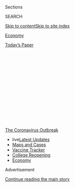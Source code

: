 <div id="app">

<div>

<div>

<div>

<div class="NYTAppHideMasthead css-1q2w90k e1suatyy0">

<div class="section css-ui9rw0 e1suatyy2">

<div class="css-eph4ug er09x8g0">

<div class="css-6n7j50">

</div>

<span class="css-1dv1kvn">Sections</span>

<div class="css-10488qs">

<span class="css-1dv1kvn">SEARCH</span>

</div>

[Skip to content](#site-content)[Skip to site
index](#site-index)

</div>

<div id="masthead-section-label" class="css-1wr3we4 eaxe0e00">

[Economy](https://www.nytimes3xbfgragh.onion/section/business/economy)

</div>

<div class="css-10698na e1huz5gh0">

</div>

</div>

<div id="masthead-bar-one" class="section hasLinks css-15hmgas e1csuq9d3">

<div class="css-uqyvli e1csuq9d0">

</div>

<div class="css-1uqjmks e1csuq9d1">

</div>

<div class="css-9e9ivx">

[](https://myaccount.nytimes3xbfgragh.onion/auth/login?response_type=cookie&client_id=vi)

</div>

<div class="css-1bvtpon e1csuq9d2">

[Today’s
Paper](https://www.nytimes3xbfgragh.onion/section/todayspaper)

</div>

</div>

</div>

</div>

<div data-aria-hidden="false">

<div id="site-content" data-role="main">

<div>

<div class="css-1aor85t" style="opacity:0.000000001;z-index:-1;visibility:hidden">

<div class="css-1hqnpie">

<div class="css-epjblv">

<span class="css-17xtcya">[Economy](/section/business/economy)</span><span class="css-x15j1o">|</span><span class="css-fwqvlz">Private
Equity Firm Pushes for Broader Access to Fed Lending
Program</span>

</div>

<div class="css-k008qs">

<div class="css-1iwv8en">

<span class="css-18z7m18"></span>

<div>

</div>

</div>

<span class="css-1n6z4y">https://nyti.ms/3bTQIPg</span>

<div class="css-1705lsu">

<div class="css-4xjgmj">

<div class="css-4skfbu" data-role="toolbar" data-aria-label="Social Media Share buttons, Save button, and Comments Panel with current comment count" data-testid="share-tools">

  - 
  - 
  - 
  - 
    
    <div class="css-6n7j50">
    
    </div>

  - 

</div>

</div>

</div>

</div>

</div>

</div>

<div id="NYT_TOP_BANNER_REGION" class="css-13pd83m">

<div>

<div id="styln-prism-menu-1592847958612" class="section interactive-content interactive-size-medium css-1edisqu">

<div class="css-17ih8de interactive-body">

<div id="scroll-container" class="css-1gj85ro">

[<span class="styln-title-wrap"><span class="css-1pje3qr">The
Coronavirus</span><span class="css-1pje3qr">
Outbreak</span></span>](https://www.nytimes3xbfgragh.onion/news-event/coronavirus?action=click&pgtype=Article&state=default&region=TOP_BANNER&context=storylines_menu)

  - <span class="css-kqxiym" data-emphasize="true">live</span>[Latest
    Updates](https://www.nytimes3xbfgragh.onion/2020/08/03/world/coronavirus-covid-19.html?action=click&pgtype=Article&state=default&region=TOP_BANNER&context=storylines_menu)
  - [Maps and
    Cases](https://www.nytimes3xbfgragh.onion/interactive/2020/us/coronavirus-us-cases.html?action=click&pgtype=Article&state=default&region=TOP_BANNER&context=storylines_menu)
  - [Vaccine
    Tracker](https://www.nytimes3xbfgragh.onion/interactive/2020/science/coronavirus-vaccine-tracker.html?action=click&pgtype=Article&state=default&region=TOP_BANNER&context=storylines_menu)
  - [College
    Reopening](https://www.nytimes3xbfgragh.onion/2020/08/02/us/covid-college-reopening.html?action=click&pgtype=Article&state=default&region=TOP_BANNER&context=storylines_menu)
  - [Economy](https://www.nytimes3xbfgragh.onion/live/2020/08/03/business/stock-market-today-coronavirus?action=click&pgtype=Article&state=default&region=TOP_BANNER&context=storylines_menu)

</div>

</div>

</div>

</div>

</div>

<div id="top-wrapper" class="css-1sy8kpn">

<div id="top-slug" class="css-l9onyx">

Advertisement

</div>

[Continue reading the main
story](#after-top)

<div class="ad top-wrapper" style="text-align:center;height:100%;display:block;min-height:250px">

<div id="top" class="place-ad" data-position="top" data-size-key="top">

</div>

</div>

<div id="after-top">

</div>

</div>

<div>

<div id="sponsor-wrapper" class="css-1hyfx7x">

<div id="sponsor-slug" class="css-19vbshk">

Supported by

</div>

[Continue reading the main
story](#after-sponsor)

<div id="sponsor" class="ad sponsor-wrapper" style="text-align:center;height:100%;display:block">

</div>

<div id="after-sponsor">

</div>

</div>

<div class="css-186x18t">

</div>

<div class="css-1vkm6nb ehdk2mb0">

# Private Equity Firm Pushes for Broader Access to Fed Lending Program

</div>

Apollo has led a push to expand a program intended to keep loans flowing
to small businesses and households by allowing for more kinds of assets
to be offered as collateral.

<div class="css-79elbk" data-testid="photoviewer-wrapper">

<div class="css-z3e15g" data-testid="photoviewer-wrapper-hidden">

</div>

<div class="css-1a48zt4 ehw59r15" data-testid="photoviewer-children">

![<span class="css-16f3y1r e13ogyst0" data-aria-hidden="true">The
Federal Reserve’s Term Asset-Backed Securities Loan Facility works by
offering cheap loans in exchange for bundles of
debt.</span><span class="css-cnj6d5 e1z0qqy90" itemprop="copyrightHolder"><span class="css-1ly73wi e1tej78p0">Credit...</span><span><span>Brendan
Smialowski/Agence France-Presse — Getty
Images</span></span></span>](https://static01.graylady3jvrrxbe.onion/images/2020/04/05/business/03DC-FedLobby-print/merlin_168049713_6a730bf0-507f-4d01-879e-d12a69a0bea4-articleLarge.jpg?quality=75&auto=webp&disable=upscale)

</div>

</div>

<div class="css-18e8msd">

<div class="css-vp77d3 epjyd6m0">

<div class="css-1baulvz">

By [<span class="css-1baulvz" itemprop="name">Kate
Kelly</span>](https://www.nytimes3xbfgragh.onion/by/kate-kelly),
[<span class="css-1baulvz" itemprop="name">Jeanna
Smialek</span>](https://www.nytimes3xbfgragh.onion/by/jeanna-smialek)
and [<span class="css-1baulvz last-byline" itemprop="name">Alan
Rappeport</span>](https://www.nytimes3xbfgragh.onion/by/alan-rappeport)

</div>

</div>

  - April 4,
    2020

  - 
    
    <div class="css-4xjgmj">
    
    <div class="css-d8bdto" data-role="toolbar" data-aria-label="Social Media Share buttons, Save button, and Comments Panel with current comment count" data-testid="share-tools">
    
      - 
      - 
      - 
      - 
        
        <div class="css-6n7j50">
        
        </div>
    
      - 
    
    </div>
    
    </div>

</div>

</div>

<div class="section meteredContent css-1r7ky0e" name="articleBody" itemprop="articleBody">

<div class="css-1fanzo5 StoryBodyCompanionColumn">

<div class="css-53u6y8">

As government officials fight to prevent an economic depression by
setting up emergency lending programs to keep credit flowing to
taxpayers and small businesses, a prominent private equity firm is
pushing to ensure that a broader spectrum of investments are included.

Apollo Global Management, the large private-equity and financing firm,
has been pressing government officials in recent weeks to expand the
types of assets eligible to be offered as collateral in a Federal
Reserve lending program, according to six people who have been briefed
on the firm’s initiative and a draft of an Apollo presentation that was
reviewed by The New York Times.

The presentation, which was drafted by Marc J. Rowan, a co-founder of
Apollo, on March 29, and shared widely within the investor community,
argues that a Fed lending program called the Term Asset-Backed
Securities Loan Facility, or TALF, should become “a broad program” that
would allow a wider array of assets to participate. Doing so, he argued,
could be essential to keeping the economy afloat.

TALF, which was deployed during the 2008 financial crisis to help
stabilize markets and keep loans flowing to businesses and households,
was revived by the Fed on March 23 as part of a package of programs.
While it is not yet up and running, the program will offer cheap loans
in exchange for bundles of debt, called asset-backed securities.

</div>

</div>

<div class="css-1fanzo5 StoryBodyCompanionColumn">

<div class="css-53u6y8">

Those securities must be [built
on](https://www.federalreserve.gov/newsevents/pressreleases/files/monetary20200323b3.pdf)
certain types of borrowing, like credit cards, auto loans, or small
business loans. To qualify for Fed assistance, those asset-backed
securities must hold the [highest possible credit
rating](https://www.federalreserve.gov/monetarypolicy/talf.htm) — a
particularly high bracket of investment-grade, or extremely safe, credit
— meaning the loans those securities back are highly unlikely to
default.

In the presentation, Mr. Rowan argues that the program should be
expanded to include “all investment-grade” or relatively safe “market
participants” including mortgages and commercial real estate,
certificates of deposit, and many other types of assets.

In a statement late on Friday, Apollo confirmed that it had been arguing
for a “broad application” of TALF. “The investment-grade market provides
funding to U.S. consumers and businesses of all sizes,” the company
said. “It is integral to the proper functioning of the U.S. economy and
must be
restarted.”

<div id="NYT_MAIN_CONTENT_1_REGION" class="css-9tf9ac">

<div>

<div id="styln-covid-updates-markets" class="section interactive-content interactive-size-medium css-1ftcdic">

<div class="css-17ih8de interactive-body">

<div id="styln-briefing-block">

<div class="briefing-block-header-section">

# [Latest Updates: Economy](https://www.nytimes3xbfgragh.onion/live/2020/08/03/business/stock-market-today-coronavirus?action=click&pgtype=Article&state=default&region=MAIN_CONTENT_1&context=storylines_live_updates)

</div>

<div class="briefing-block-lb-items">

<div class="briefing-block-update-time">

[11h
ago](https://www.nytimes3xbfgragh.onion/live/2020/08/03/business/stock-market-today-coronavirus?action=click&pgtype=Article&state=default&region=MAIN_CONTENT_1&context=storylines_live_updates#the-chicago-fed-president-says-its-up-to-congress-to-save-the-economy)

</div>

<div>

[The Chicago Fed president says it’s up to Congress to save the
economy.](https://www.nytimes3xbfgragh.onion/live/2020/08/03/business/stock-market-today-coronavirus?action=click&pgtype=Article&state=default&region=MAIN_CONTENT_1&context=storylines_live_updates#the-chicago-fed-president-says-its-up-to-congress-to-save-the-economy)

</div>

<div class="briefing-block-update-time">

[11h
ago](https://www.nytimes3xbfgragh.onion/live/2020/08/03/business/stock-market-today-coronavirus?action=click&pgtype=Article&state=default&region=MAIN_CONTENT_1&context=storylines_live_updates#faa-says-boeing-has-effectively-mitigated-defects-in-the-737-max)

</div>

<div>

[F.A.A. says Boeing has ‘effectively mitigated’ defects in the 737
Max.](https://www.nytimes3xbfgragh.onion/live/2020/08/03/business/stock-market-today-coronavirus?action=click&pgtype=Article&state=default&region=MAIN_CONTENT_1&context=storylines_live_updates#faa-says-boeing-has-effectively-mitigated-defects-in-the-737-max)

</div>

<div class="briefing-block-update-time">

[14h
ago](https://www.nytimes3xbfgragh.onion/live/2020/08/03/business/stock-market-today-coronavirus?action=click&pgtype=Article&state=default&region=MAIN_CONTENT_1&context=storylines_live_updates#small-businesses-got-emergency-loans-but-not-what-they-expected)

</div>

<div>

[Small businesses got emergency loans, but not what they
expected.](https://www.nytimes3xbfgragh.onion/live/2020/08/03/business/stock-market-today-coronavirus?action=click&pgtype=Article&state=default&region=MAIN_CONTENT_1&context=storylines_live_updates#small-businesses-got-emergency-loans-but-not-what-they-expected)

</div>

</div>

<div class="briefing-block-footer">

<div class="briefing-block-footer-meta">

[See more
updates](https://www.nytimes3xbfgragh.onion/live/2020/08/03/business/stock-market-today-coronavirus?action=click&pgtype=Article&state=default&region=MAIN_CONTENT_1&context=storylines_live_updates)

</div>

<div class="briefing-block-briefinglinks">

<span>More live coverage:</span>
[Global](https://www.nytimes3xbfgragh.onion/2020/08/03/world/coronavirus-covid-19.html?action=click&pgtype=Article&state=default&region=MAIN_CONTENT_1&context=storylines_live_updates)

</div>

</div>

</div>

</div>

</div>

</div>

</div>

Other private-equity firms, including the large investor TPG, have
backed Apollo’s push, according to two of the people who were briefed on
the initiative, and Apollo noted in its statement that “insurance
companies, retirement plans, and industry organizations” shared its
concerns.

A spokesman for TPG declined to comment, and the Fed and the Treasury
Department declined to comment.

</div>

</div>

<div class="css-1fanzo5 StoryBodyCompanionColumn">

<div class="css-53u6y8">

Since the coronavirus began spreading across the United States, the Fed
has scrambled to keep credit flowing through an increasingly turbulent
economy, dusting off 2008-era programs like TALF to backstop troubled
markets. Those efforts received a booster shot last week, when Congress
appropriated an additional $454 billion in rescue lending, which could
be leveraged to back more than $4 trillion in cheap loans and asset
purchases.

Apollo has argued that additional aid for the underpinning of the
economy — notably including real estate — is needed.

“Too little attention” wrote Mr. Rowan in the March 29 presentation
draft, “has been paid to the financial plumbing of the economy,”
including the markets for both complex assets known as structured
products and for real estate. “These financial markets have seized up,”
he added, “and already are starting to exhibit patterns of a full-blown
panic.”

The presentation argues that TALF should be broadened to include all
investment-grade structured products — basically financial products
built on underlying securities — and a type of short-term debt, known as
commercial paper, that real-estate and other firms use, among other
securities.

Apollo also argued against limits on executive compensation and other
restrictions tied to those who use the facility saying that “would
render the program unpalatable.”

The degree to which Apollo could benefit from Mr. Rowan’s
recommendations are not clear. The firm oversees $331 billion in assets,
including a range of companies in its private-equity portfolio, but none
of those carry investment-grade ratings, according to its spokeswoman.

The firm manages a significant portfolio of products known as
collateralized loan obligations, which could be protected in Mr. Rowan’s
proposed scenario if they were investment grade. Apollo also invests in
and finances real estate around the country, though that is a relatively
small part of its overall business mix. And it has a stake in the
insurance company Athene, [which allows Apollo to manage the money of
its annuity
holders](https://www.bloomberg.com/news/articles/2019-10-28/apollo-global-management-to-buy-an-18-stake-in-athene-holdings),
providing it with a valuable source of cash to invest in its fund.

</div>

</div>

<div class="css-1fanzo5 StoryBodyCompanionColumn">

<div class="css-53u6y8">

“Better functioning capital markets and potentially more support in
asset prices would be beneficial for them as an organization,” said
Devin Ryan, a research analyst at JMP Securities who covers banks and
alternative-investment firms. The potential benefits of Mr. Rowan’s
recommendations were hard to gauge, Mr. Ryan said, without having much
more detail on both his proposals and Apollo’s many holdings.

Apollo, whose presentation was initially reported by Bloomberg News, and
TPG aren’t alone in pushing for more out of the emergency lending
program. The Structured Finance Association, an industry trade group,
has[previously
urged](https://structuredfinance.org/wp-content/uploads/2020/03/106711__113068379v7_SFA-SPARCC-comment-letter_SFALetterhead.pdf)
the Fed to include older securities, not just newly-issued assets.

Members of the House Financial Services Committee, which helps to
oversee the central bank, wrote to the Fed Chair, Jerome H. Powell, on
Wednesday to urge him to expand TALF to include additional types of
consumer credit as collateral **** to help keep credit flowing as
non-bank lenders and financial technology firms struggle.

The Fed and the Treasury Department face a tough trade-off when it comes
to broadening TALF, which remains a possibility, according to a person
familiar with the matter. It could make the program riskier for the
central bank, requiring more backup from Treasury and siphoning the
backstop away from other programs — including one that could help
midsize businesses and others that can help state and local government
debt markets.

Helping out slightly riskier companies could also reward firms that have
not carefully minded their credit ratings, putting a floor under them
even if they made less-responsible choices when times were good.

Yet the Fed’s programs are meant to improve market functioning and if
corporate debt markets come under extended strain, it could prove bad
for the economy as a whole.

“The policy goal should be to address the parts of the market that are
the most critical and require the most help,” according to the draft
presentation.

The document states that given the severity of the coronavirus shock,
and compared to economic packages rolled out in Europe and China,
Congress’ $2 trillion rescue package “is severely underestimating the
size of the required response.”

</div>

</div>

</div>

<div>

</div>

<div>

</div>

<div>

</div>

<div>

<div id="bottom-wrapper" class="css-1ede5it">

<div id="bottom-slug" class="css-l9onyx">

Advertisement

</div>

[Continue reading the main
story](#after-bottom)

<div id="bottom" class="ad bottom-wrapper" style="text-align:center;height:100%;display:block;min-height:90px">

</div>

<div id="after-bottom">

</div>

</div>

</div>

</div>

</div>

## Site Index

<div>

</div>

## Site Information Navigation

  - [© <span>2020</span> <span>The New York Times
    Company</span>](https://help.nytimes3xbfgragh.onion/hc/en-us/articles/115014792127-Copyright-notice)

<!-- end list -->

  - [NYTCo](https://www.nytco.com/)
  - [Contact
    Us](https://help.nytimes3xbfgragh.onion/hc/en-us/articles/115015385887-Contact-Us)
  - [Work with us](https://www.nytco.com/careers/)
  - [Advertise](https://nytmediakit.com/)
  - [T Brand Studio](http://www.tbrandstudio.com/)
  - [Your Ad
    Choices](https://www.nytimes3xbfgragh.onion/privacy/cookie-policy#how-do-i-manage-trackers)
  - [Privacy](https://www.nytimes3xbfgragh.onion/privacy)
  - [Terms of
    Service](https://help.nytimes3xbfgragh.onion/hc/en-us/articles/115014893428-Terms-of-service)
  - [Terms of
    Sale](https://help.nytimes3xbfgragh.onion/hc/en-us/articles/115014893968-Terms-of-sale)
  - [Site
    Map](https://spiderbites.nytimes3xbfgragh.onion)
  - [Help](https://help.nytimes3xbfgragh.onion/hc/en-us)
  - [Subscriptions](https://www.nytimes3xbfgragh.onion/subscription?campaignId=37WXW)

</div>

</div>

</div>

</div>
